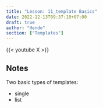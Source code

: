 ```yaml
---
title: "Lesson: 11_template Basics"
date: 2022-12-13T09:37:10+07:00
draft: true
author: "Hendo"
section: ["Templates"]
---
```


{{< youtube X >}}

## Notes

Two basic types of templates:
 - single
 - list